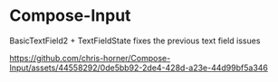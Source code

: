# Compose-Input
BasicTextField2 + TextFieldState fixes the previous text field issues

https://github.com/chris-horner/Compose-Input/assets/44558292/0de5bb92-2de4-428d-a23e-44d99bf5a346

